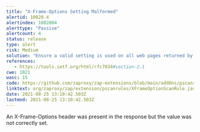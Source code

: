 ```yaml
---
title: "X-Frame-Options Setting Malformed"
alertid: 10020-4
alertindex: 1002004
alerttype: "Passive"
alertcount: 4
status: release
type: alert
risk: Medium
solution: "Ensure a valid setting is used on all web pages returned by your site (if you expect the page to be framed only by pages on your server (e.g. it's part of a FRAMESET) then you'll want to use SAMEORIGIN, otherwise if you never expect the page to be framed, you should use DENY.  Alternatively consider implementing Content Security Policy's 'frame-ancestors' directive."
references:
   - https://tools.ietf.org/html/rfc7034#section-2.1
cwe: 1021
wasc: 15
code: https://github.com/zaproxy/zap-extensions/blob/main/addOns/pscanrules/src/main/java/org/zaproxy/zap/extension/pscanrules/XFrameOptionScanRule.java
linktext: org/zaproxy/zap/extension/pscanrules/XFrameOptionScanRule.java
date: 2021-08-25 13:10:42.503Z
lastmod: 2021-08-25 13:10:42.503Z
---
```

An X-Frame-Options header was present in the response but the value was not correctly set.
